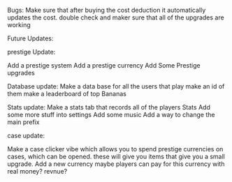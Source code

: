 Bugs:
Make sure that after buying the cost deduction it automatically updates the cost. 
double check and maker sure that all of the upgrades are working



Future Updates:

prestige Update:

Add a prestige system
Add a prestige currency
Add Some Prestige upgrades

Database update:
Make a data base for all the users that play
make an id of them
make a leaderboard of top Bananas


Stats update:
Make a stats tab that records all of the players Stats
Add some more stuff into settings
Add some music
Add a way to change the main prefix

case update:

Make a case clicker vibe which allows you to spend prestige currencies on cases, which can be opened. these will give you items that give you a small upgrade.
Add a new currency maybe players can pay for this currency with real money? revnue? 